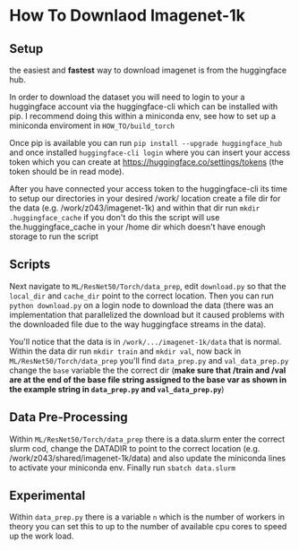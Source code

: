 # How To Downlaod Imagenet-1k


## Setup
the easiest and **fastest** way to download imagenet is from the huggingface hub.

In order to download the dataset you will need to login to your a huggingface account via the huggingface-cli which can be installed with pip. I recommend doing this within a miniconda env, see how to set up a miniconda enviroment in `HOW_TO/build_torch` 

Once pip is available you can run `pip install --upgrade huggingface_hub` and once installed `huggingface-cli login` where you can insert your access token which you can create at https://huggingface.co/settings/tokens (the token should be in read mode).

After you have connected your access token to the huggingface-cli its time to setup our directories in your desired /work/ location create a file dir for the data (e.g. /work/z043/imagenet-1k) and within that dir run `mkdir .huggingface_cache` if you don't do this the script will use the.huggingface_cache in your /home dir which doesn't have enough storage to run the script

## Scripts
Next navigate to `ML/ResNet50/Torch/data_prep`, edit `download.py` so that the `local_dir` and `cache_dir` point to the correct location. Then you can run `python download.py` on a login node to download the data (there was an implementation that parallelized the download but it caused problems with the downloaded file due to the way huggingface streams in the data).

You'll notice that the data is in `/work/.../imagenet-1k/data` that is normal. Within the data dir run `mkdir train` and `mkdir val`, now back in `ML/ResNet50/Torch/data_prep` you'll find `data_prep.py` and `val_data_prep.py` change the `base` variable the the correct dir (**make sure that /train and /val are at the end of the base file string assigned to the base var as shown in the example string in `data_prep.py` and `val_data_prep.py`**)

## Data Pre-Processing

Within `ML/ResNet50/Torch/data_prep` there is a data.slurm enter the correct slurm cod, change the DATADIR to point to the correct location (e.g. /work/z043/shared/imagenet-1k/data) and also update the miniconda lines to activate your miniconda env. Finally run `sbatch data.slurm`

## Experimental

Within `data_prep.py` there is a variable `n` which is the number of workers in theory you can set this to up to the number of available cpu cores to speed up the work load.